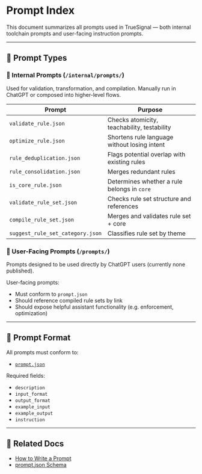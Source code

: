 # Prompt Index

This document summarizes all prompts used in TrueSignal — both internal toolchain prompts and user-facing instruction prompts.

---

## 🧭 Prompt Types

### 🔧 Internal Prompts (`/internal/prompts/`)
Used for validation, transformation, and compilation. Manually run in ChatGPT or composed into higher-level flows.

| Prompt | Purpose |
|--------|---------|
| `validate_rule.json` | Checks atomicity, teachability, testability |
| `optimize_rule.json` | Shortens rule language without losing intent |
| `rule_deduplication.json` | Flags potential overlap with existing rules |
| `rule_consolidation.json` | Merges redundant rules |
| `is_core_rule.json` | Determines whether a rule belongs in `core` |
| `validate_rule_set.json` | Checks rule set structure and references |
| `compile_rule_set.json` | Merges and validates rule set + core |
| `suggest_rule_set_category.json` | Classifies rule set by theme |

### 💬 User-Facing Prompts (`/prompts/`)
Prompts designed to be used directly by ChatGPT users (currently none published).

User-facing prompts:
- Must conform to `prompt.json`
- Should reference compiled rule sets by link
- Should expose helpful assistant functionality (e.g. enforcement, optimization)

---

## 📎 Prompt Format

All prompts must conform to:
- [`prompt.json`](../../docs/reference/prompt.json.md)

Required fields:
- `description`
- `input_format`
- `output_format`
- `example_input`
- `example_output`
- `instruction`

---

## 🔗 Related Docs

- [How to Write a Prompt](../../docs/writing/how_to_write_a_prompt.md)
- [prompt.json Schema](../../docs/reference/prompt.json.md)
